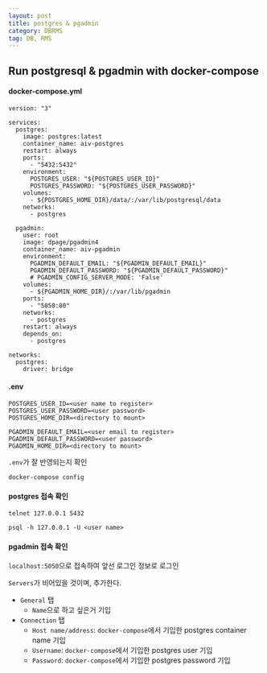 ```yaml
---
layout: post
title: postgres & pgadmin
category: DBRMS
tag: DB, RMS
---
```


## Run postgresql & pgadmin with docker-compose

#### docker-compose.yml

```
version: "3"

services:
  postgres:
    image: postgres:latest
    container_name: aiv-postgres
    restart: always
    ports:
      - "5432:5432"
    environment:
      POSTGRES_USER: "${POSTGRES_USER_ID}"
      POSTGRES_PASSWORD: "${POSTGRES_USER_PASSWORD}"
    volumes:
      - ${POSTGRES_HOME_DIR}/data/:/var/lib/postgresql/data
    networks:
      - postgres

  pgadmin:
    user: root
    image: dpage/pgadmin4
    container_name: aiv-pgadmin
    environment:
      PGADMIN_DEFAULT_EMAIL: "${PGADMIN_DEFAULT_EMAIL}"
      PGADMIN_DEFAULT_PASSWORD: "${PGADMIN_DEFAULT_PASSWORD}"
      # PGADMIN_CONFIG_SERVER_MODE: 'False'
    volumes:
      - ${PGADMIN_HOME_DIR}/:/var/lib/pgadmin
    ports:
      - "5050:80"
    networks:
      - postgres
    restart: always
    depends_on:
      - postgres

networks:
  postgres:
    driver: bridge

```


#### .env

```
POSTGRES_USER_ID=<user name to register>
POSTGRES_USER_PASSWORD=<user password>
POSTGRES_HOME_DIR=<directory to mount>

PGADMIN_DEFAULT_EMAIL=<user email to register>
PGADMIN_DEFAULT_PASSWORD=<user password>
PGADMIN_HOME_DIR=<directory to mount>
```

`.env`가 잘 반영되는지 확인

```
docker-compose config
```

#### postgres 접속 확인

```
telnet 127.0.0.1 5432
```

```
psql -h 127.0.0.1 -U <user name>
```

#### pgadmin 접속 확인

`localhost:5050`으로 접속하여 앞선 로그인 정보로 로그인

`Servers`가 비어있을 것이며, 추가한다.

- `General` 탭
  - `Name`으로 하고 싶은거 기입
- `Connection` 탭
  - `Host name/address`: `docker-compose`에서 기입한 postgres container name 기입
  - `Username`: `docker-compose`에서 기입한 postgres user 기입
  - `Password`: `docker-compose`에서 기입한 postgres password 기입
